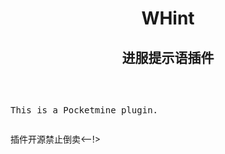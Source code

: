 <center><h1>WHint</h1></center>
<center><h2>进服提示语插件</h2></center>
<br/>
<pre><p>This is a Pocketmine plugin.</p></pre>
<!-->插件开源禁止倒卖<--!>
